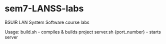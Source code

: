 # sem7-LANSS-labs
BSUIR LAN System Software course labs

Usage: 
  build.sh - compiles & builds project
  server.sh {port_number} - starts server
